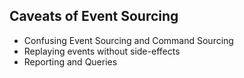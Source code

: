 ## Caveats of Event Sourcing

* Confusing Event Sourcing and Command Sourcing
* Replaying events without side-effects
* Reporting and Queries